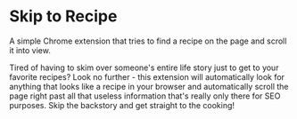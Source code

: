# Skip to Recipe

A simple Chrome extension that tries to find a recipe on the page and scroll it into view.

Tired of having to skim over someone's entire life story just to get to your favorite recipes? Look no further - this extension will automatically look for anything that looks like a recipe in your browser and automatically scroll the page right past all that useless information that's really only there for SEO purposes. Skip the backstory and get straight to the cooking!
